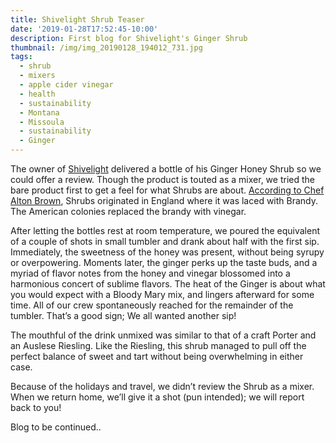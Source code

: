 ```yaml
---
title: Shivelight Shrub Teaser
date: '2019-01-28T17:52:45-10:00'
description: First blog for Shivelight's Ginger Shrub
thumbnail: /img/img_20190128_194012_731.jpg
tags:
  - shrub
  - mixers
  - apple cider vinegar
  - health
  - sustainability
  - Montana
  - Missoula
  - sustainability
  - Ginger
---
```

The owner of [Shivelight](https://www.shivelightbeverage.com) delivered a bottle of his Ginger Honey Shrub so we could offer a review. Though the product is touted as a mixer, we tried the bare product first to get a feel for what Shrubs are about.  [According to Chef Alton Brown](https://www.foodnetwork.com/videos/altons-cocktail-time-shrubs-0186744), Shrubs originated in England where it was laced with Brandy. The American colonies replaced the brandy with vinegar.

After letting the bottles rest at room temperature, we poured the equivalent of a couple of shots in small tumbler and drank about half with the first sip. Immediately, the sweetness of the honey was present, without being syrupy or overpowering. Moments later, the ginger perks up the taste buds, and a myriad of flavor notes from the honey and vinegar blossomed into a harmonious concert of sublime flavors. The heat of the Ginger is about what you would expect with a Bloody Mary mix, and lingers afterward for some time. All of our crew spontaneously reached for the remainder of the tumbler. That’s a good sign; We all wanted another sip!

The mouthful of the drink unmixed was similar to that of a craft Porter and an Auslese Riesling. Like the Riesling, this shrub managed to pull off the perfect balance of sweet and tart without being overwhelming in either case.

Because of the holidays and travel, we didn’t review the Shrub as a mixer. When we return home, we’ll give it a shot (pun intended); we will report back to you! 



Blog to be continued..

